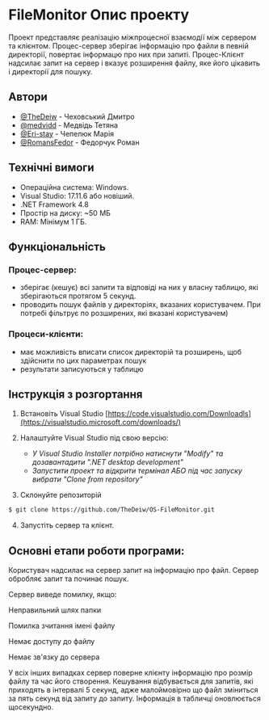 # FileMonitor Опис проекту
Проект представляє реалізацію міжпроцесної взаємодії між сервером та клієнтом. Процес-сервер зберігає інформацію про файли в певній директорії, повертає інформацю про них при запиті. Процес-Клієнт надсилає запит на сервер і вказує розширення файлу, яке його цікавить і директорії для пошуку. 

## Автори
- [@TheDeiw](https://github.com/TheDeiw) - Чеховський Дмитро
- [@medvidd](https://github.com/medvidd) - Медвідь Тетяна
- [@Eri-stay](https://github.com/Eri-stay) - Чепелюк Марія
- [@RomansFedor](https://github.com/RomansFedor) - Федорчук Роман

## Технічні вимоги
- Операційна система: Windows.
- Visual Studio: 17.11.6 або новіший.
- .NET Framework 4.8 
- Простір на диску: ~50 МБ
- RAM: Мінімум 1 ГБ.
## Функціональність
### Процес-сервер:
- зберігає (кешує) всі запити та відповіді на них у власну таблицю, які зберігаються протягом 5 секунд.
- проводить пошук файлів у директоріях, вказаних користувачем. При потребі фільтрує по розширених, які вказані користувачем)
### Процеси-клієнти:
- має можливість вписати список директорій та розширень, щоб здійснити по цих параметрах пошук
- результати записуються у таблицю

## Інструкція з розгортання

1. Встановіть Visual Studio
[https://code.visualstudio.com/Downloadls](https://visualstudio.microsoft.com/downloads/)

2. Налаштуйте Visual Studio під свою версію:
   - _У Visual Studio Installer потрібно натиснути "Modify" та дозавантадити ".NET desktop development"_
   - _Запустити проект та відкрити термінал АБО під час запуску вибрати "Clone from repository"_

3. Склонуйте репозиторій
```sh
$ git clone https://github.com/TheDeiw/OS-FileMonitor.git
```
4. Запустіть сервер та клієнт.


   
## Основні етапи роботи програми:
Користувач надсилає на сервер запит на інформацію про файл.
Сервер обробляє запит та починає пошук. 

Сервер виведе помилку, якщо:

Неправильний шлях папки

Помилка зчитання імені файлу

Немає доступу до файлу

Немає зв'язку до сервера

У всіх інших випадках сервер поверне клієнту інформацію про розмір файлу та час його створення. 
Кешування відбувається для запитів, які приходять в інтервалі 5 секунд, адже малоймовірно що файл зміниться за пять секунд від запиту до запиту.
Інформація в табличці оновлюється щосекундно.
